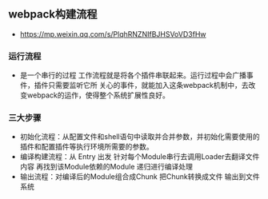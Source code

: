 ## webpack构建流程
* https://mp.weixin.qq.com/s/PlqhRNZNIfBJHSVoVD3fHw

### 运行流程 
* 是一个串行的过程 工作流程就是将各个插件串联起来。运行过程中会广播事件，插件只需要监听它所
  关心的事件，就能加入这条webpack机制中，去改变webpack的运作，使得整个系统扩展性良好。

### 三大步骤
* 初始化流程：从配置文件和shell语句中读取并合并参数，并初始化需要使用的插件和配置插件等执行环境所需要的参数。
* 编译构建流程：从 Entry 出发 针对每个Module串行去调用Loader去翻译文件内容 再找到该Module依赖的Module 递归进行编译处理
* 输出流程：对编译后的Module组合成Chunk 把Chunk转换成文件 输出到文件系统


